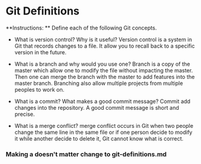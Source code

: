 # Git Definitions

**Instructions: ** Define each of the following Git concepts.

* What is version control?  Why is it useful?
Version control is a system in Git that records changes to a file. It allow you to recall back to a specific version in the future. 

* What is a branch and why would you use one?
Branch is a copy of the master which allow one to modify the file without impacting the master. Then one can merge the branch with the master to add features into the master branch. Branching also allow multiple projects from multiple peoples to work on. 


* What is a commit? What makes a good commit message?
Commit add changes into the repository. A good commit message is short and precise. 

* What is a merge conflict?
merge conflict occurs in Git when two people change the same line in the same file or if one person decide to modify it while another decide to delete it, Git cannot know what is correct. 

### Making a doesn't matter change to git-definitions.md